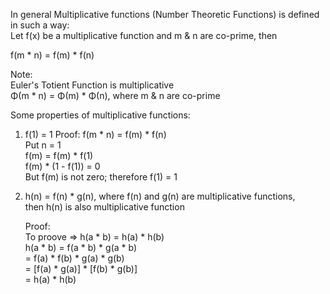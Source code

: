 In general Multiplicative functions (Number Theoretic Functions) is defined in such a way: \
Let f(x) be a multiplicative function and m & n are co-prime, then

f(m * n) = f(m) * f(n)

Note: \
Euler's Totient Function is multiplicative \
Φ(m * n) = Φ(m) * Φ(n), where m & n are co-prime

Some properties of multiplicative functions:

1) f(1) = 1
   Proof: f(m * n) = f(m) * f(n) \
   Put n = 1 \
   f(m) = f(m) * f(1) \
   f(m) * (1 - f(1)) = 0 \
   But f(m) is not zero; therefore f(1) = 1
  
2) h(n) = f(n) * g(n),  where f(n) and g(n) are multiplicative functions, \
   then h(n) is also multiplicative function
   
   Proof: \
   To proove => h(a * b) = h(a) * h(b) \
   h(a * b) = f(a * b) * g(a * b) \
            = f(a) * f(b) * g(a) * g(b) \
            = [f(a) * g(a)] * [f(b) * g(b)] \
            = h(a) * h(b)

